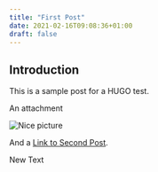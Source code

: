 ```yaml
---
title: "First Post"
date: 2021-02-16T09:08:36+01:00
draft: false
---
```


## Introduction

This is a sample post for a HUGO test.

An attachment

![Nice picture](../attachments/firstpost/firstpicture.jpg)

And a [Link to Second Post](../secondpost/).

New Text
